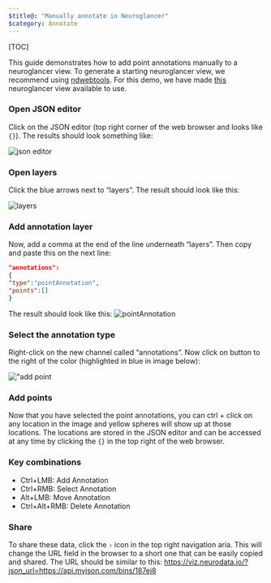 ```yaml
---
$title@: "Manually annotate in Neuroglancer"
$category: Annotate
---
```


[TOC]

This guide demonstrates how to add point annotations manually to a neuroglancer view.  To generate a starting neuroglancer view, we recommend using <a href="https://ndwebtools.neurodata.io" target="_blank">ndwebtools</a>.  For this demo, we have made <a href="https://viz.neurodata.io/?json_url=https://api.myjson.com/bins/j51ys" target="_blank">this</a> neuroglancer view available to use.

### Open JSON editor

Click on the JSON editor (top right corner of the web browser and looks like `{}`). The results should look something like:

![json editor](/static/images/help/json_editor.png "json editor")

### Open layers

Click the blue arrows next to “layers”. The result should look like this:

![layers](/static/images/help/layers.png "layers")

### Add annotation layer

Now, add a comma at the end of the line underneath “layers”. Then copy and paste this on the next line:

```json
"annotations":
{
"type":"pointAnnotation",
"points":[]
}
```

The result should look like this:
![pointAnnotation](/static/images/help/point_annotations.png "pointAnnotation")

### Select the annotation type

Right-click on the new channel called “annotations”. Now click on button to the right of the color (highlighted in blue in image below):

!["add point](/static/images/help/add_point.png "add point")

### Add points

Now that you have selected the point annotations, you can ctrl + click on any location in the image and yellow spheres will show up at those locations. The locations are stored in the JSON editor and can be accessed at any time by clicking the `{}` in the top right of the web browser.

### Key combinations

- Ctrl+LMB: Add Annotation
- Ctrl+RMB: Select Annotation
- Alt+LMB: Move Annotation
- Ctrl+Alt+RMB: Delete Annotation

### Share

To share these data, click the `⇧` icon in the top right navigation aria.  This will change the URL field in the browser to a short one that can be easily copied and shared.  The URL should be similar to this: <a href="https://viz.neurodata.io/?json_url=https://api.myjson.com/bins/187ej8" target="_blank">https://viz.neurodata.io/?json_url=https://api.myjson.com/bins/187ej8</a>